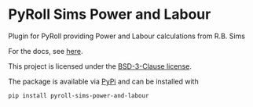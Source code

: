 # PyRoll Sims Power and Labour

Plugin for PyRoll providing Power and Labour calculations from R.B. Sims

For the docs, see [here](docs/docs.pdf).

This project is licensed under the [BSD-3-Clause license](LICENSE).

The package is available via [PyPi](https://pypi.org/project/pyroll-sims-power-and-labour/) and can be installed with
    
    pip install pyroll-sims-power-and-labour



